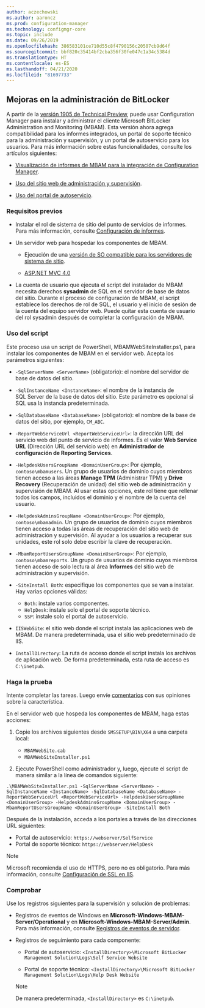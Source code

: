 ```yaml
---
author: aczechowski
ms.author: aaroncz
ms.prod: configuration-manager
ms.technology: configmgr-core
ms.topic: include
ms.date: 09/26/2019
ms.openlocfilehash: 386583101ce710d55c8f4790156c20507cb9d64f
ms.sourcegitcommit: bbf820c35414bf2cba356f30fe047c1a34c5384d
ms.translationtype: HT
ms.contentlocale: es-ES
ms.lasthandoff: 04/21/2020
ms.locfileid: "81697733"
---
```

## <a name="improvements-to-bitlocker-management"></a><a name="bkmk_bitlocker"></a> Mejoras en la administración de BitLocker

<!--3601034-->

A partir de la [versión 1905 de Technical Preview](../../technical-preview-1905.md#bkmk_bitlocker), puede usar Configuration Manager para instalar y administrar el cliente Microsoft BitLocker Administration and Monitoring (MBAM). Esta versión ahora agrega compatibilidad para los informes integrados, un portal de soporte técnico para la administración y supervisión, y un portal de autoservicio para los usuarios. Para más información sobre estas funcionalidades, consulte los artículos siguientes:

- [Visualización de informes de MBAM para la integración de Configuration Manager](https://docs.microsoft.com/microsoft-desktop-optimization-pack/mbam-v25/viewing-mbam-25-reports-for-the-configuration-manager-integration-topology).

- [Uso del sitio web de administración y supervisión](https://docs.microsoft.com/microsoft-desktop-optimization-pack/mbam-v25/how-to-use-the-administration-and-monitoring-website).

- [Uso del portal de autoservicio](https://docs.microsoft.com/microsoft-desktop-optimization-pack/mbam-v25/how-to-use-the-self-service-portal-to-regain-access-to-a-computer-mbam-25).

### <a name="prerequisites"></a>Requisitos previos

- Instalar el rol de sistema de sitio del punto de servicios de informes. Para más información, consulte [Configuración de informes](../../../../servers/manage/configuring-reporting.md).

- Un servidor web para hospedar los componentes de MBAM.

  - Ejecución de una [versión de SO compatible para los servidores de sistema de sitio](../../../../plan-design/configs/supported-operating-systems-for-site-system-servers.md).

  - [ASP.NET MVC 4.0](https://docs.microsoft.com/aspnet/mvc/mvc4)

- La cuenta de usuario que ejecuta el script del instalador de MBAM necesita derechos **sysadmin** de SQL en el servidor de base de datos del sitio. Durante el proceso de configuración de MBAM, el script establece los derechos de rol de SQL, el usuario y el inicio de sesión de la cuenta del equipo servidor web. Puede quitar esta cuenta de usuario del rol sysadmin después de completar la configuración de MBAM.

### <a name="script-usage"></a>Uso del script

Este proceso usa un script de PowerShell, MBAMWebSiteInstaller.ps1, para instalar los componentes de MBAM en el servidor web. Acepta los parámetros siguientes:

- `-SqlServerName <ServerName>` (obligatorio): el nombre del servidor de base de datos del sitio.

- `-SqlInstanceName <InstanceName>`: el nombre de la instancia de SQL Server de la base de datos del sitio. Este parámetro es opcional si SQL usa la instancia predeterminada.

- `-SqlDatabaseName <DatabaseName>` (obligatorio): el nombre de la base de datos del sitio, por ejemplo, `CM_ABC`.

- `-ReportWebServiceUrl <ReportWebServiceUrl>`: la dirección URL del servicio web del punto de servicio de informes. Es el valor **Web Service URL** (Dirección URL del servicio web) en **Administrador de configuración de Reporting Services**.

- `-HelpdeskUsersGroupName <DomainUserGroup>`: Por ejemplo, `contoso\mbamusers`. Un grupo de usuarios de dominio cuyos miembros tienen acceso a las áreas **Manage TPM** (Administrar TPM) y **Drive Recovery** (Recuperación de unidad) del sitio web de administración y supervisión de MBAM. Al usar estas opciones, este rol tiene que rellenar todos los campos, incluidos el dominio y el nombre de la cuenta del usuario.

- `-HelpdeskAdminsGroupName <DomainUserGroup>`: Por ejemplo, `contoso\mbamadmin`. Un grupo de usuarios de dominio cuyos miembros tienen acceso a todas las áreas de recuperación del sitio web de administración y supervisión. Al ayudar a los usuarios a recuperar sus unidades, este rol solo debe escribir la clave de recuperación.

- `-MbamReportUsersGroupName <DomainUserGroup>`: Por ejemplo, `contoso\mbamreports`. Un grupo de usuarios de dominio cuyos miembros tienen acceso de solo lectura al área **Informes** del sitio web de administración y supervisión.

- `-SiteInstall Both`: especifique los componentes que se van a instalar. Hay varias opciones válidas:
  - `Both`: instale varios componentes.
  - `HelpDesk`: instale solo el portal de soporte técnico.
  - `SSP`: instale solo el portal de autoservicio.

- `IISWebSite`: el sitio web donde el script instala las aplicaciones web de MBAM. De manera predeterminada, usa el sitio web predeterminado de IIS.

- `InstallDirectory`: La ruta de acceso donde el script instala los archivos de aplicación web. De forma predeterminada, esta ruta de acceso es `C:\inetpub`.

### <a name="try-it-out"></a>Haga la prueba

Intente completar las tareas. Luego envíe [comentarios](../../../../understand/find-help.md#product-feedback) con sus opiniones sobre la característica.

En el servidor web que hospeda los componentes de MBAM, haga estas acciones:

1. Copie los archivos siguientes desde `SMSSETUP\BIN\X64` a una carpeta local:

    - `MBAMWebSite.cab`
    - `MBAMWebSiteInstaller.ps1`

1. Ejecute PowerShell como administrador y, luego, ejecute el script de manera similar a la línea de comandos siguiente:

  `.\MBAMWebSiteInstaller.ps1 -SqlServerName <ServerName> -SqlInstanceName <InstanceName> -SqlDatabaseName <DatabaseName> -ReportWebServiceUrl <ReportWebServiceUrl> -HelpdeskUsersGroupName <DomainUserGroup> -HelpdeskAdminsGroupName <DomainUserGroup> -MbamReportUsersGroupName <DomainUserGroup> -SiteInstall Both`

Después de la instalación, acceda a los portales a través de las direcciones URL siguientes:

- Portal de autoservicio: `https://webserver/SelfService`
- Portal de soporte técnico: `https://webserver/HelpDesk`

> [!NOTE]
> Microsoft recomienda el uso de HTTPS, pero no es obligatorio. Para más información, consulte [Configuración de SSL en IIS](https://docs.microsoft.com/iis/manage/configuring-security/how-to-set-up-ssl-on-iis).

### <a name="verify"></a>Comprobar

Use los registros siguientes para la supervisión y solución de problemas:

- Registros de eventos de Windows en **Microsoft-Windows-MBAM-Server/Operational** y en **Microsoft-Windows-MBAM-Server/Admin**. Para más información, consulte [Registros de eventos de servidor](https://docs.microsoft.com/microsoft-desktop-optimization-pack/mbam-v25/server-event-logs).

- Registros de seguimiento para cada componente:

  - Portal de autoservicio: `<InstallDirectory>\Microsoft BitLocker Management Solution\Logs\Self Service Website`

  - Portal de soporte técnico: `<InstallDirectory>\Microsoft BitLocker Management Solution\Logs\Help Desk Website`

  > [!NOTE]
  > De manera predeterminada, `<InstallDirectory>` es `C:\inetpub`.
